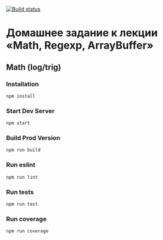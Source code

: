 [![Build status](https://ci.appveyor.com/api/projects/status/6c9cbdc9rcb7ypy6/branch/master?svg=true)](https://ci.appveyor.com/project/homutovan/ajs-1-7-1-math/branch/master)

# Домашнее задание к лекции «Math, Regexp, ArrayBuffer»

## Math (log/trig)

### Installation

```
npm install
```

### Start Dev Server

```
npm start
```

### Build Prod Version

```
npm run build
```

### Run eslint

```
npm run lint
```

### Run tests

```
npm run test
```

### Run coverage

```
npm run coverage
```
